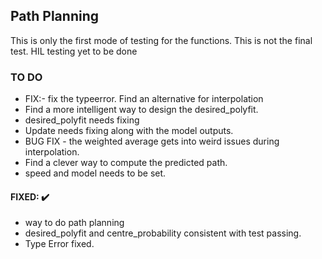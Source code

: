 ## Path Planning
This is only the first mode of testing for the functions. This is not the final test. HIL testing yet to be done

### TO DO

- FIX:- fix the typeerror. Find an alternative for interpolation 
- Find a more intelligent way to design the desired_polyfit.
- desired_polyfit needs fixing
- Update needs fixing along with the model outputs.
- BUG FIX - the weighted average gets into weird issues during interpolation.
- Find a clever way to compute the predicted path.
- speed and model needs to be set.
 
#### FIXED: :heavy_check_mark:
 - way to do path planning
 - desired_polyfit and centre_probability consistent with test passing. 
 - Type Error fixed.

